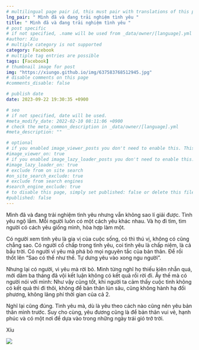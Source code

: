 ```yaml
---
# multilingual page pair id, this must pair with translations of this page. (This name must be unique)
lng_pair: " Mình đã và đang trải nghiệm tình yêu "
title: " Mình đã và đang trải nghiệm tình yêu "
# post specific
# if not specified, .name will be used from _data/owner/[language].yml
#author: Xíu
# multiple category is not supported
category: Facebook
# multiple tag entries are possible
tags: [Facebook]
# thumbnail image for post
img: "https://xiungo.github.io/img/637583768512945.jpg"
# disable comments on this page
#comments_disable: false

# publish date
date: 2023-09-22 19:30:35 +0900

# seo
# if not specified, date will be used.
#meta_modify_date: 2022-02-10 08:11:06 +0900
# check the meta_common_description in _data/owner/[language].yml
#meta_description: ""

# optional
# if you enabled image_viewer_posts you don't need to enable this. This is only if image_viewer_posts = false
#image_viewer_on: true
# if you enabled image_lazy_loader_posts you don't need to enable this. This is only if image_lazy_loader_posts = false
#image_lazy_loader_on: true
# exclude from on site search
#on_site_search_exclude: true
# exclude from search engines
#search_engine_exclude: true
# to disable this page, simply set published: false or delete this file
#published: false
---
```


<!-- outline-start -->

Mình đã và đang trải nghiệm tình yêu nhưng vẫn không sao lí giải được. Tình yêu ngộ lắm. Mỗi người luôn có một cách yêu khác nhau. Và họ đi tìm, tìm người có cách yêu giống mình, hòa hợp làm một.

Có người xem tình yêu là gia vị của cuộc sống, có thì thú vị, không có cũng chẳng sao.
Có người cố chấp trong tình yêu, coi tình yêu là chấp niệm, là cả bầu trời.
Có người vì yêu mà phá bỏ mọi nguyên tắc của bản thân. Để rồi thốt lên “Sao có thể như thế. Tự dưng yêu vào xong ngu người”.

Nhưng lại có người, vì yêu mà rời bỏ. Mình từng nghĩ họ thiếu kiên nhẫn quá, mới dăm ba tháng đã vội kết luận không có kết quả rồi rời đi. Ấy thế mà có người nói với mình: Như vậy cũng tốt, khi người ta cảm thấy cuộc tình không có kết quả thì đi thôi, không để bản thân lún sâu, cũng không hành hạ đối phương, không lãng phí thời gian của cả 2.

Nghĩ lại cũng đúng. Tình yêu mà, dù là yêu theo cách nào cũng nên yêu bản thân mình trước. Suy cho cùng, yêu đương cũng là để bản thân vui vẻ, hạnh phúc và có một nơi để dựa vào trong những ngày trái gió trở trời.


Xíu
<!-- outline-end -->

<img src= "https://xiungo.github.io/img/637583768512945.jpg">